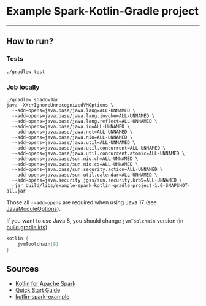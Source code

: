 # Example Spark-Kotlin-Gradle project 

--- 

##  How to run?

### Tests

```shell
./gradlew test
```

### Job locally

```shell
./gradlew shadowJar
java -XX:+IgnoreUnrecognizedVMOptions \
  --add-opens=java.base/java.lang=ALL-UNNAMED \
  --add-opens=java.base/java.lang.invoke=ALL-UNNAMED \
  --add-opens=java.base/java.lang.reflect=ALL-UNNAMED \
  --add-opens=java.base/java.io=ALL-UNNAMED \
  --add-opens=java.base/java.net=ALL-UNNAMED \
  --add-opens=java.base/java.nio=ALL-UNNAMED \
  --add-opens=java.base/java.util=ALL-UNNAMED \
  --add-opens=java.base/java.util.concurrent=ALL-UNNAMED \
  --add-opens=java.base/java.util.concurrent.atomic=ALL-UNNAMED \
  --add-opens=java.base/sun.nio.ch=ALL-UNNAMED \
  --add-opens=java.base/sun.nio.cs=ALL-UNNAMED \
  --add-opens=java.base/sun.security.action=ALL-UNNAMED \
  --add-opens=java.base/sun.util.calendar=ALL-UNNAMED \
  --add-opens=java.security.jgss/sun.security.krb5=ALL-UNNAMED \
  -jar build/libs/example-spark-kotlin-gradle-project-1.0-SNAPSHOT-all.jar
```

Those all `--add-opens` are required when using Java 17 (see [JavaModuleOptions](https://github.com/apache/spark/blob/v3.3.0/launcher/src/main/java/org/apache/spark/launcher/JavaModuleOptions.java)).

If you want to use Java 8, you should change `jvmToolchain` version (in [build.gradle.kts](build.gradle.kts)):
```kotlin
kotlin {
    jvmToolchain(8)
}
```

## Sources

- [Kotlin for Apache Spark](https://github.com/Kotlin/kotlin-spark-api)
- [Quick Start Guide](https://github.com/Kotlin/kotlin-spark-api/wiki/Quick-Start-Guide)
- [kotlin-spark-example](https://github.com/MKhalusova/kotlin-spark-example)